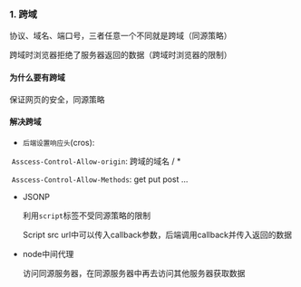 ### 1. 跨域

协议、域名、端口号，三者任意一个不同就是跨域（同源策略）

跨域时浏览器拒绝了服务器返回的数据（跨域时浏览器的限制）

#### 为什么要有跨域

保证网页的安全，同源策略

#### 解决跨域

* `后端设置响应头`(cros):

​	`Asscess-Control-Allow-origin`: 跨域的域名 / *

​	`Asscess-Control-Allow-Methods`: get put post ...

* JSONP

  利用`script`标签不受同源策略的限制

  Script src url中可以传入callback参数，后端调用callback并传入返回的数据

* node中间代理

  访问同源服务器，在同源服务器中再去访问其他服务器获取数据

